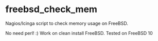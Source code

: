 # freebsd_check_mem
Nagios/Icinga script to check memory usage on FreeBSD.

No need perl! :) Work on clean install FreeBSD.
Tested on FreeBSD 10
